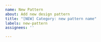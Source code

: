 ```yaml
---
name: New Pattern
about: Add new design pattern
title: "[NEW] Category: new pattern name"
labels: new-pattern
assignees: ''

---
```



